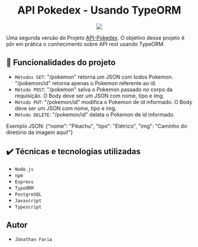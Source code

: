 <h1 align="center"> API Pokedex - Usando TypeORM</h1>


<p align="center">
<img src="https://img.shields.io/badge/STATUS-EM%20DESENVOLVIMENTO-blue"/>
</p>

Uma segunda versão do Projeto <a href="https://github.com/jfdsn/API-Pokedex">API-Pokedex</a>. O objetivo desse projeto é pôr em prática o conhecimento sobre API rest usando TypeORM.

## :hammer: Funcionalidades do projeto

- `Métodos GET`: "/pokemon" retorna um JSON com todos Pokemon. "/pokemon/id" retorna apenas o Pokemon referente ao id.
- `Método POST`: "/pokemon" salva o Pokemon passado no corpo da requisição. O Body deve ser um JSON com nome, tipo e img.
- `Método PUT`: "/pokemon/id" modifica o Pokemon de id informado. O Body deve ser um JSON com nome, tipo e img.
- `Método DELETE`: "/pokemon/id" deleta o Pokemon de id informado.

Exemplo JSON: {"nome": "Pikachu", "tipo": "Elétrico", "img": "Caminho do diretório da imagem aqui!"}

## :heavy_check_mark: Técnicas e tecnologias utilizadas

- `Node.js`
- `npm`
- `Express`
- `TypeORM`
- `PostgreSQL`
- `Javascript`
- `Typescript`

## Autor
- `Jônathan Faria`